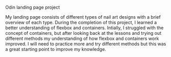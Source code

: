 Odin landing page project

<p>My landing page consists of different types of nail art designs with a brief overview of each type. During the completion of this project, I learned a better understanding of flexbox and containers. Intially, I struggled with the concept of containers, but after looking back at the lessons and trying out different methods my understanding of how flexbox and containers work improved. I will need to practice more and try different methods but this was a great starting point to improve my knowledge.</p>